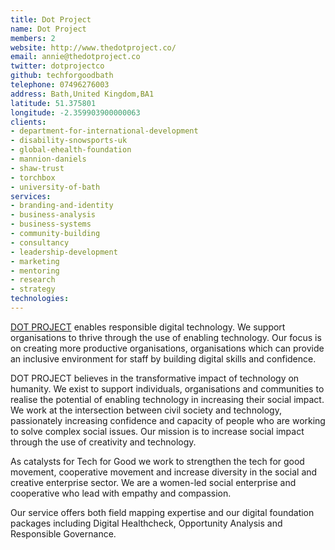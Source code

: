 ```yaml
---
title: Dot Project
name: Dot Project
members: 2
website: http://www.thedotproject.co/
email: annie@thedotproject.co
twitter: dotprojectco
github: techforgoodbath
telephone: 07496276003
address: Bath,United Kingdom,BA1
latitude: 51.375801
longitude: -2.359903900000063
clients:
- department-for-international-development
- disability-snowsports-uk
- global-ehealth-foundation
- mannion-daniels
- shaw-trust
- torchbox
- university-of-bath
services:
- branding-and-identity
- business-analysis
- business-systems
- community-building
- consultancy
- leadership-development
- marketing
- mentoring
- research
- strategy
technologies:
---
```


[DOT PROJECT](http://www.dotproject.coop/) enables responsible digital technology.  We support organisations to thrive through the use of enabling technology.  Our focus is on creating more productive organisations, organisations which can provide an inclusive environment for staff by building digital skills and confidence.

DOT PROJECT believes in the transformative impact of technology on humanity. We exist to support individuals, organisations and communities to realise the potential of enabling technology in increasing their social impact. We work at the intersection between civil society and technology, passionately increasing confidence and capacity of people who are working to solve complex social issues. Our mission is to increase social impact through the use of creativity and technology.

As catalysts for Tech for Good we work to strengthen the tech for good movement, cooperative movement and increase diversity in the social and creative enterprise sector. We are a women-led social enterprise and cooperative who lead with empathy and compassion.

Our service offers both field mapping expertise and our digital foundation packages including Digital Healthcheck, Opportunity Analysis and Responsible Governance.
